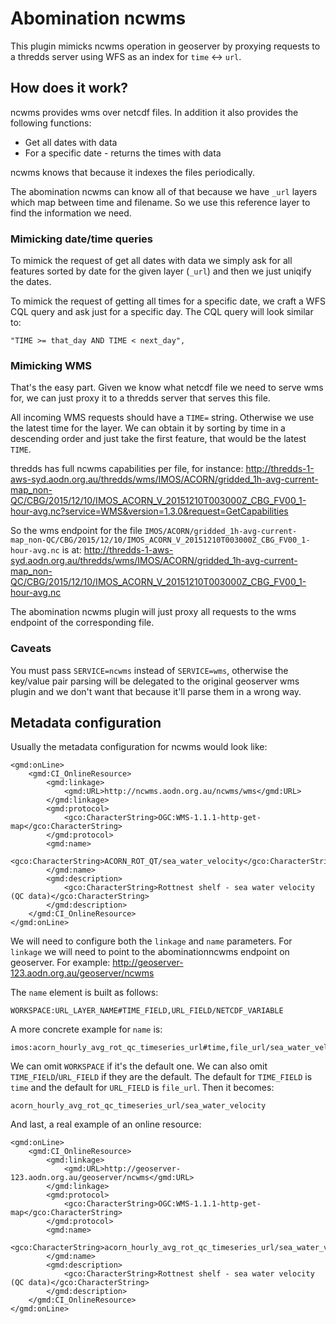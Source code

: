 # Abomination ncwms

This plugin mimicks ncwms operation in geoserver by proxying requests to a
thredds server using WFS as an index for `time` <-> `url`.

## How does it work?

ncwms provides wms over netcdf files. In addition it also provides the
following functions:
 * Get all dates with data
 * For a specific date - returns the times with data

ncwms knows that because it indexes the files periodically.

The abomination ncwms can know all of that because we have `_url` layers which
map between time and filename. So we use this reference layer to find the
information we need.

### Mimicking date/time queries

To mimick the request of get all dates with data we simply ask for all features
sorted by date for the given layer (`_url`) and then we just uniqify the dates.

To mimick the request of getting all times for a specific date, we craft a WFS
CQL query and ask just for a specific day. The CQL query will look similar to:
```
"TIME >= that_day AND TIME < next_day",
```

### Mimicking WMS

That's the easy part. Given we know what netcdf file we need to serve wms for,
we can just proxy it to a thredds server that serves this file.

All incoming WMS requests should have a `TIME=` string. Otherwise we use the
latest time for the layer. We can obtain it by sorting by time in a descending
order and just take the first feature, that would be the latest `TIME`.

thredds has full ncwms capabilities per file, for instance:
http://thredds-1-aws-syd.aodn.org.au/thredds/wms/IMOS/ACORN/gridded_1h-avg-current-map_non-QC/CBG/2015/12/10/IMOS_ACORN_V_20151210T003000Z_CBG_FV00_1-hour-avg.nc?service=WMS&version=1.3.0&request=GetCapabilities

So the wms endpoint for the file `IMOS/ACORN/gridded_1h-avg-current-map_non-QC/CBG/2015/12/10/IMOS_ACORN_V_20151210T003000Z_CBG_FV00_1-hour-avg.nc` is at:
http://thredds-1-aws-syd.aodn.org.au/thredds/wms/IMOS/ACORN/gridded_1h-avg-current-map_non-QC/CBG/2015/12/10/IMOS_ACORN_V_20151210T003000Z_CBG_FV00_1-hour-avg.nc

The abomination ncwms plugin will just proxy all requests to the wms endpoint of
the corresponding file.

### Caveats

You must pass `SERVICE=ncwms` instead of `SERVICE=wms`, otherwise the key/value
pair parsing will be delegated to the original geoserver wms plugin and we
don't want that because it'll parse them in a wrong way.

## Metadata configuration

Usually the metadata configuration for ncwms would look like:
```
<gmd:onLine>
    <gmd:CI_OnlineResource>
        <gmd:linkage>
            <gmd:URL>http://ncwms.aodn.org.au/ncwms/wms</gmd:URL>
        </gmd:linkage>
        <gmd:protocol>
            <gco:CharacterString>OGC:WMS-1.1.1-http-get-map</gco:CharacterString>
        </gmd:protocol>
        <gmd:name>
            <gco:CharacterString>ACORN_ROT_QT/sea_water_velocity</gco:CharacterString>
        </gmd:name>
        <gmd:description>
            <gco:CharacterString>Rottnest shelf - sea water velocity (QC data)</gco:CharacterString>
        </gmd:description>
    </gmd:CI_OnlineResource>
</gmd:onLine>
```

We will need to configure both the `linkage` and `name` parameters. For
`linkage` we will need to point to the abominationncwms endpoint on geoserver.
For example:
http://geoserver-123.aodn.org.au/geoserver/ncwms

The `name` element is built as follows:
```
WORKSPACE:URL_LAYER_NAME#TIME_FIELD,URL_FIELD/NETCDF_VARIABLE
```

A more concrete example for `name` is:
```
imos:acorn_hourly_avg_rot_qc_timeseries_url#time,file_url/sea_water_velocity
```
We can omit `WORKSPACE` if it's the default one. We can also omit
`TIME_FIELD`/`URL_FIELD` if they are the default. The default for `TIME_FIELD`
is `time` and the default for `URL_FIELD` is `file_url`. Then it becomes:
```
acorn_hourly_avg_rot_qc_timeseries_url/sea_water_velocity
```

And last, a real example of an online resource:
```
<gmd:onLine>
    <gmd:CI_OnlineResource>
        <gmd:linkage>
            <gmd:URL>http://geoserver-123.aodn.org.au/geoserver/ncwms</gmd:URL>
        </gmd:linkage>
        <gmd:protocol>
            <gco:CharacterString>OGC:WMS-1.1.1-http-get-map</gco:CharacterString>
        </gmd:protocol>
        <gmd:name>
            <gco:CharacterString>acorn_hourly_avg_rot_qc_timeseries_url/sea_water_velocity</gco:CharacterString>
        </gmd:name>
        <gmd:description>
            <gco:CharacterString>Rottnest shelf - sea water velocity (QC data)</gco:CharacterString>
        </gmd:description>
    </gmd:CI_OnlineResource>
</gmd:onLine>
```
